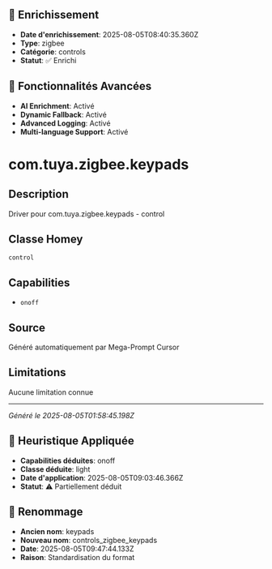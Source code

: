 
## 🔧 Enrichissement
- **Date d'enrichissement**: 2025-08-05T08:40:35.360Z
- **Type**: zigbee
- **Catégorie**: controls
- **Statut**: ✅ Enrichi

## 🚀 Fonctionnalités Avancées
- **AI Enrichment**: Activé
- **Dynamic Fallback**: Activé
- **Advanced Logging**: Activé
- **Multi-language Support**: Activé

# com.tuya.zigbee.keypads

## Description
Driver pour com.tuya.zigbee.keypads - control

## Classe Homey
`control`

## Capabilities
- `onoff`

## Source
Généré automatiquement par Mega-Prompt Cursor

## Limitations
Aucune limitation connue

---
*Généré le 2025-08-05T01:58:45.198Z*

## 🧠 Heuristique Appliquée
- **Capabilities déduites**: onoff
- **Classe déduite**: light
- **Date d'application**: 2025-08-05T09:03:46.366Z
- **Statut**: ⚠️ Partiellement déduit

## 🔄 Renommage
- **Ancien nom**: keypads
- **Nouveau nom**: controls_zigbee_keypads
- **Date**: 2025-08-05T09:47:44.133Z
- **Raison**: Standardisation du format
